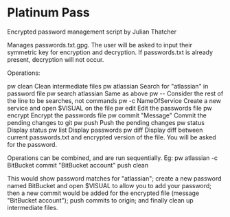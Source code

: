 Platinum Pass
=============

Encrypted password management script by Julian Thatcher

Manages passwords.txt.gpg. The user will be asked to input their symmetric key for encryption and decryption.
If passwords.txt is already present, decryption will not occur.

Operations:

  pw clean              Clean intermediate files
  pw atlassian          Search for "atlassian" in password file
  pw search atlassian   Same as above
  pw --                 Consider the rest of the line to be searches, not commands
  pw -c NameOfService   Create a new service and open $VISUAL on the file
  pw edit               Edit the passwords file
  pw encrypt            Encrypt the passwords file
  pw commit "Message"   Commit the pending changes to git
  pw push               Push the pending changes
  pw status             Display status
  pw list               Display passwords
  pw diff               Display diff between current passwords.txt and encrypted
                        version of the file. You will be asked for the password.

Operations can be combined, and are run sequentially.
Eg:
 pw atlassian -c BitBucket commit "BitBucket account" push clean

 This would show password matches for "atlassian"; create a new password
 named BitBucket and open $VISUAL to allow you to add your password; then
 a new commit would be added for the encrypted file
 (message "BitBucket account"); push commits to origin; and finally clean
 up intermediate files.
